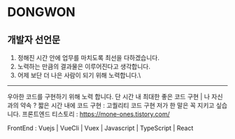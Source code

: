 # DONGWON

<h2>개발자 선언문 </h2>

1. 정해진 시간 안에 업무를 마치도록 최선을 다하겠습니다.
2. 노력하는 만큼의 결과물은 이루어진다고 생각합니다.
3. 어제 보단 더 나은 사람이 되기 위해 노력합니다.\
---------------------------
   우아한 코드를 구현하기 위해 노력 합니다.
   단 시간 내 최대한 좋은 코드 구현 | 나 자신과의 약속 ? 짧은 시간 내에 코드 구현 : 고퀄리티 코드 구현 
   저가 한 말은 꼭 지키고 싶습니다.
프론트엔드 티스토리 : https://mone-ones.tistory.com/

FrontEnd : Vuejs | VueCli | Vuex | Javascript | TypeScript | React 
